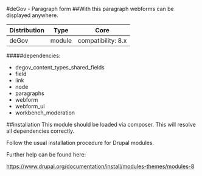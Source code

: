 #deGov - Paragraph form
##With this paragraph webforms can be displayed anywhere.

Distribution | Type | Core
--- | --- | ---
deGov | module |  compatibility: 8.x

#####dependencies:
  - degov_content_types_shared_fields
  - field
  - link
  - node
  - paragraphs
  - webform
  - webform_ui
  - workbench_moderation

##installation
This module should be loaded via composer. This will resolve all dependencies correctly.

Follow the usual installation procedure for Drupal modules.

Further help can be found here:

https://www.drupal.org/documentation/install/modules-themes/modules-8
